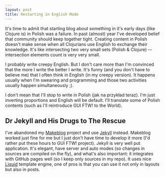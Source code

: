 ```yaml
---
layout: post
title: Restarting in English Mode
---
```


It's time to admit that starting blog about something in it's early
days (like Clojure is) in Polish was a failure. In past (almost) year
I've developed belief that community should keep together tight.
Creating content in Polish doesn't make sense when all Clojurians use
English to exchange their knowledge. It's like intersecting two very
small sets (Polish & Clojure) -- intersection elements count is very
very small.

I probably write creepy English. But I don't care more than I'm
convinced that the more I write the better I write. It's funny (and
you don't have to believe me) that I often think in English (in my
creepy version). It happens usually when I'm swearing and programming
and those two activities usually happen simultaneously ;).

I don't mean that I'll stop to write in Polish (jak na przykład
teraz). I'm just inverting proportions and English will be
default. I'll translate some of Polish contents (such as I'll
reintroduce GUI FTW! to the World).

## Dr Jekyll and His Drugs to The Rescue

I've abandoned my [Makeblog](http://github.com/santamon/makeblog)
project and use [Jekyll](https://github.com/mojombo/jekyll)
instead. Makeblog worked just fine for me but I just don't have time
to develop it more (I'd rather put these hours to GUI FTW!
project). Jekyll is very well put application. It's elegant, have
server and auto modes (so changes in sources are compiled on the fly),
and what's also important: it integrates with GitHub pages well (so I
keep only sources in my repo). It uses nice
[Liquid](http://www.liquidmarkup.org/) template engine, one of pros is
that you can use it not only in layouts but also in posts.
